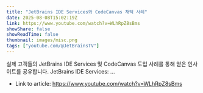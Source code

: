 ```yaml
---
title: "JetBrains IDE Services와 CodeCanvas 채택 사례"
date: 2025-08-08T15:02:19Z
link: https://www.youtube.com/watch?v=WLhRpZ8sBms
showShare: false
showReadTime: false
thumbnail: images/misc.png
tags: ["youtube.com/@JetBrainsTV"]
---
```

실제 고객들의 JetBrains IDE Services 및 CodeCanvas 도입 사례를 통해 얻은 인사이트를 공유합니다. JetBrains IDE Services: ...

- Link to article: https://www.youtube.com/watch?v=WLhRpZ8sBms